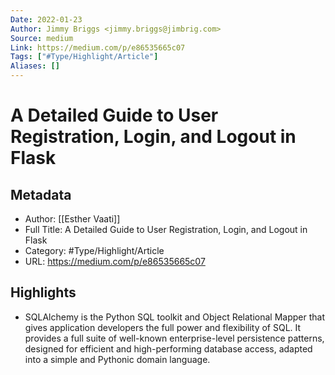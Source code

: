 ```yaml
---
Date: 2022-01-23
Author: Jimmy Briggs <jimmy.briggs@jimbrig.com>
Source: medium
Link: https://medium.com/p/e86535665c07
Tags: ["#Type/Highlight/Article"]
Aliases: []
---
```

# A Detailed Guide to User Registration, Login, and Logout in Flask

## Metadata
- Author: [[Esther Vaati]]
- Full Title: A Detailed Guide to User Registration, Login, and Logout in Flask
- Category: #Type/Highlight/Article
- URL: https://medium.com/p/e86535665c07

## Highlights
- SQLAlchemy is the Python SQL toolkit and Object Relational Mapper that gives application developers the full power and flexibility of SQL. It provides a full suite of well-known enterprise-level persistence patterns, designed for efficient and high-performing database access, adapted into a simple and Pythonic domain language.
